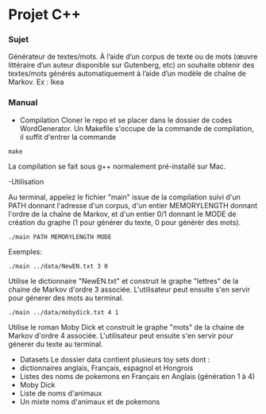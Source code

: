 # Projet C++

### Sujet

Générateur de textes/mots. À l’aide d’un corpus de texte ou de mots (œuvre littéraire d’un auteur disponible sur Gutenberg, etc) on souhaite obtenir des textes/mots générés automatiquement à l’aide d’un modèle de chaîne de Markov. Ex : Ikea

### Manual

- Compilation
Cloner le repo et se placer dans le dossier de codes WordGenerator. Un Makefile s'occupe de la commande de compilation, il suffit d'entrer la commande 
```
make
```
La compilation se fait sous g++ normalement pré-installé sur Mac.

-Utilisation 

Au terminal, appelez le fichier "main" issue de la compilation suivi d'un PATH donnant l'adresse d'un corpus, d'un entier MEMORYLENGTH donnant l'ordre de la chaîne de Markov, et d'un entier 0/1 donnant le MODE de création du graphe (1 pour générer du texte, 0 pour générér des mots). 
```
./main PATH MEMORYLENGTH MODE
``` 
Exemples: 
```
./main ../data/NewEN.txt 3 0
``` 
Utilise le dictionnaire "NewEN.txt" et construit le graphe "lettres" de la chaine de Markov d'ordre 3 associée.
L'utilisateur peut ensuite s'en servir pour génerer des mots au terminal.
```
./main ../data/mobydick.txt 4 1
``` 
Utilise le roman Moby Dick et construit le graphe "mots" de la chaine de Markov d'ordre 4 associée.
L'utilisateur peut ensuite s'en servir pour génerer du texte au terminal.


- Datasets
Le dossier data contient plusieurs toy sets dont :
- dictionnaires anglais, Français, espagnol et Hongrois
- Listes des noms de pokemons en Français en Anglais (génération 1 à 4)
- Moby Dick
- Liste de noms d'animaux
- Un mixte noms d'animaux et de pokemons
